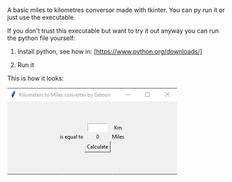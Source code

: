 A basic miles to kilometres conversor made with tkinter. You can py run it or just use the executable.

If you don't trust this executable but want to try it out anyway you can run the python file yourself:  

1) Install python, see how in:  [https://www.python.org/downloads/]

2) Run it

This is how it looks:

![This is an image](https://github.com/Geloon/Kilometers-to-Miles-Conversor/blob/master/sample.png?raw=true)
